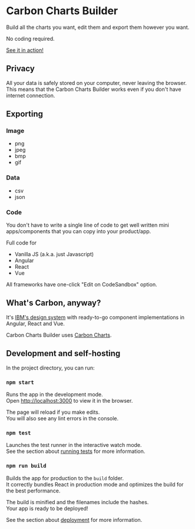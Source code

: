 # Carbon Charts Builder

Build all the charts you want, edit them and export them however you want.

No coding required.

[See it in action!](https://ibm.github.io/carbon-charts-builder/)

## Privacy

All your data is safely stored on your computer, never leaving the browser.
This means that the Carbon Charts Builder works even if you don't have internet connection.

## Exporting

### Image

- png
- jpeg
- bmp
- gif

### Data

- csv
- json

### Code

You don't have to write a single line of code to get well written mini apps/components that you can copy into your product/app.

Full code for

- Vanilla JS (a.k.a. just Javascript)
- Angular
- React
- Vue

All frameworks have one-click "Edit on CodeSandbox" option.

## What's Carbon, anyway?

It's [IBM's design system](https://www.carbondesignsystem.com/) with ready-to-go component implementations
in Angular, React and Vue.

Carbon Charts Builder uses [Carbon Charts](https://carbon-design-system.github.io/carbon-charts).

## Development and self-hosting

In the project directory, you can run:

### `npm start`

Runs the app in the development mode.<br>
Open [http://localhost:3000](http://localhost:3000) to view it in the browser.

The page will reload if you make edits.<br>
You will also see any lint errors in the console.

### `npm test`

Launches the test runner in the interactive watch mode.<br>
See the section about [running tests](https://facebook.github.io/create-react-app/docs/running-tests) for more information.

### `npm run build`

Builds the app for production to the `build` folder.<br>
It correctly bundles React in production mode and optimizes the build for the best performance.

The build is minified and the filenames include the hashes.<br>
Your app is ready to be deployed!

See the section about [deployment](https://facebook.github.io/create-react-app/docs/deployment) for more information.
